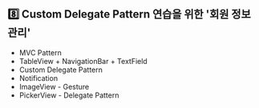 ## 8️⃣ Custom Delegate Pattern 연습을 위한 '회원 정보 관리'
- MVC Pattern
- TableView + NavigationBar + TextField
- Custom Delegate Pattern
- Notification
- ImageView - Gesture
- PickerView - Delegate Pattern
